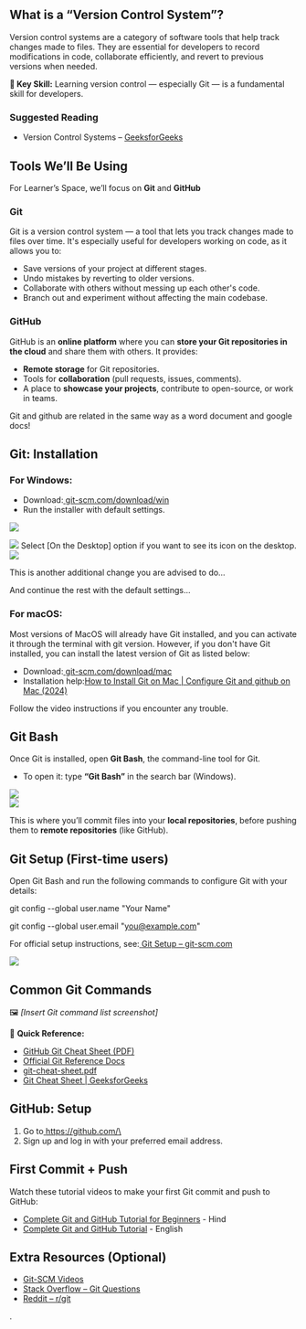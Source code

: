 ﻿## <a name="_i399ilaum2mx"></a>**What is a “Version Control System”?**
Version control systems are a category of software tools that help track changes made to files. They are essential for developers to record modifications in code, collaborate efficiently, and revert to previous versions when needed.

**🔑 Key Skill:** Learning version control — especially Git — is a fundamental skill for developers.
### <a name="_i99o1yqjscka"></a>**Suggested Reading**
- Version Control Systems – [GeeksforGeeks](https://www.geeksforgeeks.org/version-control-systems/)
## <a name="_dxe3bzfblrmj"></a>**Tools We’ll Be Using**
For Learner’s Space, we’ll focus on **Git** and **GitHub**
### <a name="_bxnqgksqwrrt"></a>**Git**
Git is a version control system — a tool that lets you track changes made to files over time. It's especially useful for developers working on code, as it allows you to:

- Save versions of your project at different stages.
- Undo mistakes by reverting to older versions.
- Collaborate with others without messing up each other's code.
- Branch out and experiment without affecting the main codebase.
### <a name="_imdn41qzbw5h"></a>**GitHub**
GitHub is an **online platform** where you can **store your Git repositories in the cloud** and share them with others. It provides:

- **Remote storage** for Git repositories.
- Tools for **collaboration** (pull requests, issues, comments).
- A place to **showcase your projects**, contribute to open-source, or work in teams.

Git and github are related in the same way as a word document and google docs!

## <a name="_4xviavvnq1b"></a>**Git: Installation**
### <a name="_8owzjqswyhg2"></a>**For Windows:**
- Download:[ ](https://git-scm.com/download/win)[git-scm.com/download/win\
  ](https://git-scm.com/download/win)
- Run the installer with default settings.

![](Aspose.Words.d9d6c94a-b526-4eb7-9092-1122d8eb37c7.001.png)

![](Aspose.Words.d9d6c94a-b526-4eb7-9092-1122d8eb37c7.002.png)
Select [On the Desktop] option if you want to see its icon on the desktop.
![](Aspose.Words.d9d6c94a-b526-4eb7-9092-1122d8eb37c7.003.png)

This is another additional change you are advised to do…

And continue the rest with the default settings…
### <a name="_b0l2ozu26r0p"></a>**For macOS:**
Most versions of MacOS will already have Git installed, and you can activate it through the terminal with git version.  However, if you don't have Git installed, you can install the latest version of Git as listed below:

- Download:[ ](https://git-scm.com/download/mac)[git-scm.com/download/mac\
  ](https://git-scm.com/download/mac)
- Installation help:[How to Install Git on Mac | Configure Git and github on Mac (2024)](https://www.youtube.com/watch?v=9GZmaxaQV0c)

Follow the video instructions if you encounter any trouble.
## <a name="_g4eaaljp214f"></a>**Git Bash**
Once Git is installed, open **Git Bash**, the command-line tool for Git.

- To open it: type **“Git Bash”** in the search bar (Windows).

![](Aspose.Words.d9d6c94a-b526-4eb7-9092-1122d8eb37c7.004.png)\
*![](Aspose.Words.d9d6c94a-b526-4eb7-9092-1122d8eb37c7.005.png)*

This is where you’ll commit files into your **local repositories**, before pushing them to **remote repositories** (like GitHub).
## <a name="_omgkoe5kdrgn"></a>**Git Setup (First-time users)**
Open Git Bash and run the following commands to configure Git with your details:

git config --global user.name "Your Name"

git config --global user.email "you@example.com"

For official setup instructions, see:[ ](https://git-scm.com/book/en/v2/Getting-Started-First-Time-Git-Setup)[Git Setup – git-scm.com](https://git-scm.com/book/en/v2/Getting-Started-First-Time-Git-Setup)

![](Aspose.Words.d9d6c94a-b526-4eb7-9092-1122d8eb37c7.006.png)
## <a name="_3kiw7pzbjq81"></a>**Common Git Commands**
🖼 *[Insert Git command list screenshot]*

🧩 **Quick Reference:**

- [GitHub Git Cheat Sheet (PDF)\
  ](https://education.github.com/git-cheat-sheet-education.pdf)
- [Official Git Reference Docs](https://git-scm.com/docs)[\
  ](https://education.github.com/git-cheat-sheet-education.pdf)
- [git-cheat-sheet.pdf](https://about.gitlab.com/images/press/git-cheat-sheet.pdf)[\
  ](https://education.github.com/git-cheat-sheet-education.pdf)
- [Git Cheat Sheet | GeeksforGeeks](https://www.geeksforgeeks.org/git-cheat-sheet/)
## <a name="_c0wmvcnaqmcp"></a>**GitHub: Setup**
1. Go to[ ](https://github.com/)[https://github.com/\
   ](https://github.com/)
1. Sign up and log in with your preferred email address.
## <a name="_jgqsluf8k5t0"></a>**First Commit + Push**
Watch these tutorial videos to make your first Git commit and push to GitHub:

- [Complete Git and GitHub Tutorial for Beginners](https://www.youtube.com/watch?v=Ez8F0nW6S-w) - Hind [\
  ](https://www.youtube.com/watch?v=video-for-windows)
- [Complete Git and GitHub Tutorial](https://www.youtube.com/watch?v=apGV9Kg7ics) - English
## <a name="_dndbuq4m5kl8"></a>**Extra Resources (Optional)**
- [Git-SCM Videos\
  ](https://git-scm.com/videos)
- [Stack Overflow – Git Questions\
  ](https://stackoverflow.com/questions/tagged/git)
- [Reddit – r/git](https://www.reddit.com/r/git/)







.



